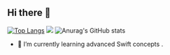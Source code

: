 ## Hi there 👋

[![Top Langs](https://github-readme-stats.vercel.app/api/top-langs/?username=Kusk24)](https://github.com/anuraghazra/github-readme-stats)
![](https://komarev.com/ghpvc/?username=Kusk24)
![Anurag's GitHub stats](https://github-readme-stats.vercel.app/api?username=Kusk24&show_icons=true&theme=radical)


- 🌱 I’m currently learning advanced Swift concepts .

<!--

[![Kusk24's GitHub stats](https://github-readme-stats.vercel.app/api?username=Kusk24)](https://github.com/anuraghazra/github-readme-stats)

**Kusk24/Kusk24** is a ✨ _special_ ✨ repository because its `README.md` (this file) appears on your GitHub profile.

Here are some ideas to get you started:

- 🔭 I’m currently working on ...
- 🌱 I’m currently learning ...
- 👯 I’m looking to collaborate on ...
- 🤔 I’m looking for help with ...
- 💬 Ask me about ...
- 📫 How to reach me: ...
- 😄 Pronouns: ...
- ⚡ Fun fact: ...
-->
